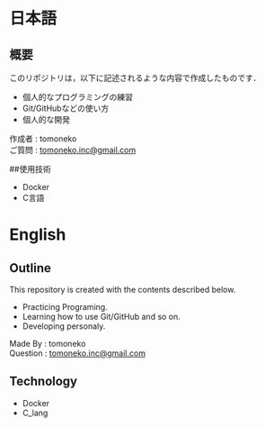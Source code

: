 # 日本語
## 概要
このリポジトリは，以下に記述されるような内容で作成したものです．

- 個人的なプログラミングの練習
- Git/GitHubなどの使い方
- 個人的な開発

作成者 : tomoneko  
ご質問 : tomoneko.inc@gmail.com  

##使用技術
- Docker
- C言語

# English
## Outline
This repository is created with the contents described below.

- Practicing Programing.
- Learning how to use Git/GitHub and so on.
- Developing personaly.

Made By  : tomoneko  
Question : tomoneko.inc@gmail.com  

## Technology
- Docker
- C_lang
